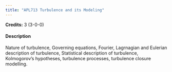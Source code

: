 ```yaml
---
title: "APL713 Turbulence and its Modeling"
---
```

**Credits:** 3 (3-0-0)

#### Description
Nature of turbulence, Governing equations, Fourier, Lagrnagian and Eulerian description of turbulence, Statistical description of turbulence, Kolmogorov’s hypotheses, turbulence processes, turbulence closure modelling.